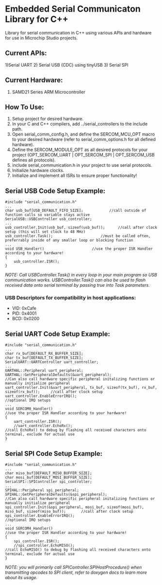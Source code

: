 # Embedded Serial Communicaton Library for C++

Library for serial communication in C++ using various APIs and hardware for use in Microchip Studio projects.

## Current APIs:
1)Serial UART
2) Serial USB (CDC) using tinyUSB
3) Serial SPI

## Current Hardware:
1) SAMD21 Series ARM Microcontroller

## How To Use:
1) Setup project for desired hardware.
2) In your C and C++ compilers, add ../serial_controllers to the include path.
3) Open serial_comm_config.h, and define the SERCOM_MCU_OPT macro to your desired hardware (refer to serial_comm_options.h for all defined hardware).
4) Define the SERCOM_MODULE_OPT as all desired protocols for your project (OPT_SERCOM_UART | OPT_SERCOM_SPI | OPT_SERCOM_USB defines all protocols).
5) include serial_communication.h in your project to use serial protocols.
6) Initialize hardware clocks.
7) Initialize and implement all ISRs to ensure proper functionality!

## Serial USB Code Setup Example:
```
#include "serial_communication.h"
...
char usb_buf[USB_DEFAULT_FIFO_SIZE];			//call outside of function calls so variable stays active
SerialUSB::USBController usb_controller;
...
usb_controller.Init(usb_buf, sizeof(usb_buf));		//call after clock setup (this will set clock to 48 MHz)
usb_controller.Task();						//must be called often, preferrably inside of any smaller loop or blocking function
...
void USB_Handler()						//use the proper ISR Handler according to your hardware!
{
	usb_controller.ISR();	
}
```

*NOTE: Call USBController.Task() in every loop in your main program so USB communication works. USBController.Task() can also be used to flash received data onto serial terminal by passing true into Task parameters.*

### USB Descriptors for compatibility in host applications:
* VID: 0xCafe
* PID: 0x4001
* BCD: 0x0200


## Serial UART Code Setup Example: 
```
#include "serial_communication.h"
...
char rx_buf[DEFAULT_RX_BUFFER_SIZE];
char tx_buf[DEFAULT_TX_BUFFER_SIZE];
SerialUART::UARTController uart_controller;
...
UARTHAL::Peripheral uart_peripheral;
UARTHAL::GetPeripheralDefaults(&uart_peripheral);								//Can also call hardware specific peripheral initalizing functions or manually initialize peripheral 
uart_controller.Init(&uart_peripheral, tx_buf, sizeof(tx_buf), rx_buf, sizeof(rx_buf));		//call after clock setup
uart_controller.EnableErrorIRQ();											//optional IRQ setups
...
void SERCOM0_Handler()													//use the proper ISR Handler according to your hardware!
{
	uart_controller.ISR();
	//uart_controller.EchoRx();											//call EchoRx() to debug by flashing all received characters onto terminal, exclude for actual use
}
```

## Serial SPI Code Setup Example: 
```
#include "serial_communication.h"
...
char miso_buf[DEFAULT_MISO_BUFFER_SIZE];
char mosi_buf[DEFAULT_MOSI_BUFFER_SIZE];
SerialSPI::SPIController spi_controller;
...
SPIHAL::Peripheral spi_peripheral;
SPIHAL::GetPeripheralDefaults(&spi_peripheral);										//Can also call hardware specific peripheral initalizing functions or manually initialize peripheral 
spi_controller.Init(&spi_peripheral, mosi_buf, sizeof(mosi_buf), miso_buf, sizeof(miso_buf));		//call after clock setup
spi_controller.EnableErrorIRQ();												//optional IRQ setups
...
void SERCOM4_Handler()														//use the proper ISR Handler according to your hardware!
{
	spi_controller.ISR();
	//spi_controller.EchoMISO();												//call EchoMISO() to debug by flashing all received characters onto terminal, exclude for actual use
}
```

*NOTE: you will primarily call SPIController.SPIHostProcedure() when transmitting opcodes to SPI client, refer to doxygen docs to learn more about its usage.*

